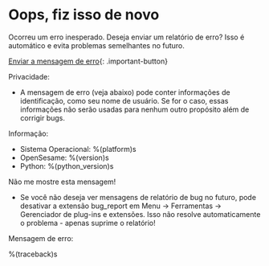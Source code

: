 # Oops, fiz isso de novo

Ocorreu um erro inesperado. Deseja enviar um relatório de erro? Isso é automático e evita problemas semelhantes no futuro.

[Enviar a mensagem de erro](opensesame://event.bug_report_send){: .important-button}

Privacidade:

- A mensagem de erro (veja abaixo) pode conter informações de identificação, como seu nome de usuário. Se for o caso, essas informações não serão usadas para nenhum outro propósito além de corrigir bugs.

Informação:

- Sistema Operacional: %(platform)s
- OpenSesame: %(version)s
- Python: %(python_version)s

Não me mostre esta mensagem!

- Se você não deseja ver mensagens de relatório de bug no futuro, pode desativar a extensão bug_report em Menu → Ferramentas → Gerenciador de plug-ins e extensões. Isso não resolve automaticamente o problema - apenas suprime o relatório!

Mensagem de erro:

%(traceback)s